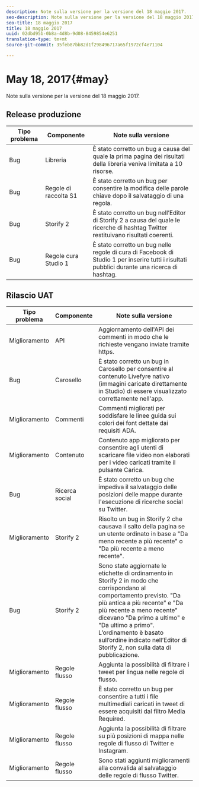 ```yaml
---
description: Note sulla versione per la versione del 18 maggio 2017.
seo-description: Note sulla versione per la versione del 18 maggio 2017.
seo-title: 18 maggio 2017
title: 18 maggio 2017
uuid: 02dbd95b-0b8a-4d8b-9d08-8459854e6251
translation-type: tm+mt
source-git-commit: 35feb87bb82d1f298496717a65f1972cf4e71104

---
```



# May 18, 2017{#may}

Note sulla versione per la versione del 18 maggio 2017.

## Release produzione

| **Tipo problema** | **Componente** | **Note sulla versione** |
|---|---|---|
| Bug | Libreria | È stato corretto un bug a causa del quale la prima pagina dei risultati della libreria veniva limitata a 10 risorse. |
| Bug | Regole di raccolta S1 | È stato corretto un bug per consentire la modifica delle parole chiave dopo il salvataggio di una regola. |
| Bug | Storify 2 | È stato corretto un bug nell’Editor di Storify 2 a causa del quale le ricerche di hashtag Twitter restituivano risultati coerenti. |
| Bug | Regole cura Studio 1 | È stato corretto un bug nelle regole di cura di Facebook di Studio 1 per inserire tutti i risultati pubblici durante una ricerca di hashtag. |

## Rilascio UAT

| **Tipo problema** | **Componente** | **Note sulla versione** |
|---|---|---|
| Miglioramento | API | Aggiornamento dell'API dei commenti in modo che le richieste vengano inviate tramite https. |
| Bug | Carosello | È stato corretto un bug in Carosello per consentire al contenuto Livefyre nativo (immagini caricate direttamente in Studio) di essere visualizzato correttamente nell'app. |
| Miglioramento | Commenti | Commenti migliorati per soddisfare le linee guida sui colori dei font dettate dai requisiti ADA. |
| Miglioramento | Contenuto | Contenuto app migliorato per consentire agli utenti di scaricare file video non elaborati per i video caricati tramite il pulsante Carica. |
| Bug | Ricerca social | È stato corretto un bug che impediva il salvataggio delle posizioni delle mappe durante l'esecuzione di ricerche social su Twitter. |
| Miglioramento | Storify 2 | Risolto un bug in Storify 2 che causava il salto della pagina se un utente ordinato in base a "Da meno recente a più recente" o "Da più recente a meno recente". |
| Bug | Storify 2 | Sono state aggiornate le etichette di ordinamento in Storify 2 in modo che corrispondano al comportamento previsto. "Da più antica a più recente" e "Da più recente a meno recente" dicevano "Da primo a ultimo" e "Da ultimo a primo". L’ordinamento è basato sull’ordine indicato nell’Editor di Storify 2, non sulla data di pubblicazione. |
| Miglioramento | Regole flusso | Aggiunta la possibilità di filtrare i tweet per lingua nelle regole di flusso. |
| Miglioramento | Regole flusso | È stato corretto un bug per consentire a tutti i file multimediali caricati in tweet di essere acquisiti dal filtro Media Required. |
| Miglioramento | Regole flusso | Aggiunta la possibilità di filtrare su più posizioni di mappa nelle regole di flusso di Twitter e Instagram. |
| Miglioramento | Regole flusso | Sono stati aggiunti miglioramenti alla convalida al salvataggio delle regole di flusso Twitter. |

